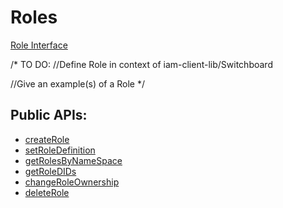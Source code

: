 # Roles
[Role Interface](../api/interfaces/cacheServerClient_cacheServerClient_types.IRole.md)  

/*
TO DO: 
//Define Role in context of iam-client-lib/Switchboard

//Give an example(s) of a Role
*/

## Public APIs:
- [createRole](../api/classes/iam.IAM.md#createrole)
- [setRoleDefinition](../api/classes/iam.IAM.md#setroledefinition)
- [getRolesByNameSpace](../api/classes/iam.IAM.md#getrolesbynamespace)
- [getRoleDIDs](../api/classes/iam.IAM.md#getroledids)
- [changeRoleOwnership](../api/classes/iam.IAM.md#changeroleownership)
- [deleteRole](../api/classes/iam.IAM.md#deleterole)


